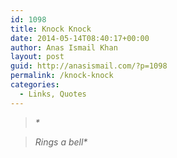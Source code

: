 ```yaml
---
id: 1098
title: Knock Knock
date: 2014-05-14T08:40:17+00:00
author: Anas Ismail Khan
layout: post
guid: http://anasismail.com/?p=1098
permalink: /knock-knock
categories:
  - Links, Quotes
---
```

> _*_

> _Rings a bell*_